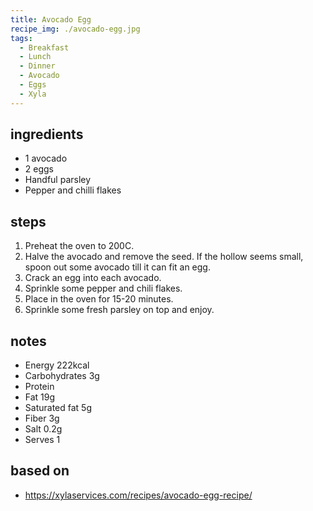 ```yaml
---
title: Avocado Egg
recipe_img: ./avocado-egg.jpg
tags:
  - Breakfast
  - Lunch
  - Dinner
  - Avocado
  - Eggs
  - Xyla
---
```


<!-- markdownlint-disable MD024 -->

## ingredients

- 1 avocado
- 2 eggs
- Handful parsley
- Pepper and chilli flakes

## steps

1. Preheat the oven to 200C.
2. Halve the avocado and remove the seed. If the hollow seems small, spoon out some avocado till it can fit an egg.
3. Crack an egg into each avocado.
4. Sprinkle some pepper and chili flakes.
5. Place in the oven for 15-20 minutes.
6. Sprinkle some fresh parsley on top and enjoy.

## notes

- Energy 222kcal​
- Carbohydrates 3g​
- Protein
- Fat 19g​
- Saturated fat 5g​
- Fiber 3g​
- Salt 0.2g
- Serves 1

## based on

- https://xylaservices.com/recipes/avocado-egg-recipe/
<!-- markdownlint-enable MD024 -->
